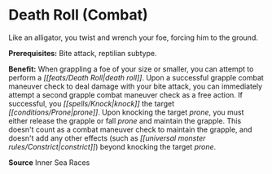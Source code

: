 ﻿---
cssclass: [feats]

---
# Death Roll (Combat)

Like an alligator, you twist and wrench your foe, forcing him to the ground.

**Prerequisites:** Bite attack, reptilian subtype.

**Benefit:** When grappling a foe of your size or smaller, you can attempt to perform a _[[feats/Death Roll|death roll]]_. Upon a successful grapple combat maneuver check to deal damage with your bite attack, you can immediately attempt a second grapple combat maneuver check as a free action. If successful, you _[[spells/Knock|knock]]_ the target _[[conditions/Prone|prone]]_. Upon knocking the target _prone_, you must either release the grapple or fall _prone_ and maintain the grapple. This doesn't count as a combat maneuver check to maintain the grapple, and doesn't add any other effects (such as _[[universal monster rules/Constrict|constrict]]_) beyond knocking the target _prone_.

**Source** Inner Sea Races